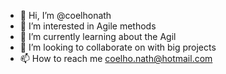 - 👋 Hi, I’m @coelhonath
- 👀 I’m interested in Agile methods
- 🌱 I’m currently learning about the Agil
- 💞️ I’m looking to collaborate on with big projects 
- 📫 How to reach me coelho.nath@hotmail.com

<!---
coelhonath/coelhonath is a ✨ special ✨ repository because its `README.md` (this file) appears on your GitHub profile.
You can click the Preview link to take a look at your changes.
--->
